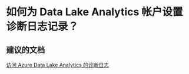<properties
    pageTitle="How do I set up diagnostic logging for my Data Lake Analytics account?"
    description="如何为 Data Lake Analytics 帐户设置诊断日志记录？"
    service="Microsoft.DataLakeAnalytics"
    resource="accounts"
    authors="wmeng-msft"
    displayOrder="7"
    selfHelpType="resource"
    supportTopicIds=""
    resourceTags=""
    productPesIds=""
    cloudEnvironments="public"
/>


# <a name="how-do-i-set-up-diagnostic-logging-for-my-data-lake-analytics-account"></a>如何为 Data Lake Analytics 帐户设置诊断日志记录？

## <a name="recommended-documents"></a>**建议的文档**
[访问 Azure Data Lake Analytics 的诊断日志](https://azure.microsoft.com/documentation/articles/data-lake-analytics-diagnostic-logs/)



<!--HONumber=Nov16_HO2-->


